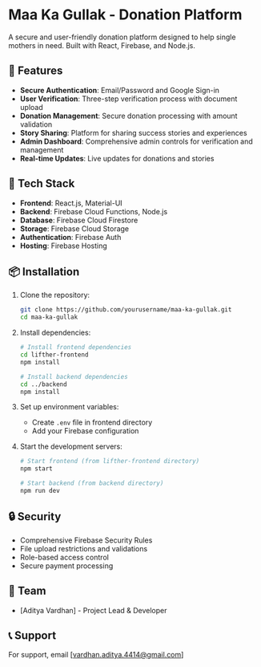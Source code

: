 # Maa Ka Gullak - Donation Platform

A secure and user-friendly donation platform designed to help single mothers in need. Built with React, Firebase, and Node.js.

## 🌟 Features

- **Secure Authentication**: Email/Password and Google Sign-in
- **User Verification**: Three-step verification process with document upload
- **Donation Management**: Secure donation processing with amount validation
- **Story Sharing**: Platform for sharing success stories and experiences
- **Admin Dashboard**: Comprehensive admin controls for verification and management
- **Real-time Updates**: Live updates for donations and stories

## 🚀 Tech Stack

- **Frontend**: React.js, Material-UI
- **Backend**: Firebase Cloud Functions, Node.js
- **Database**: Firebase Cloud Firestore
- **Storage**: Firebase Cloud Storage
- **Authentication**: Firebase Auth
- **Hosting**: Firebase Hosting

## 📦 Installation

1. Clone the repository:
   ```bash
   git clone https://github.com/yourusername/maa-ka-gullak.git
   cd maa-ka-gullak
   ```

2. Install dependencies:
   ```bash
   # Install frontend dependencies
   cd lifther-frontend
   npm install

   # Install backend dependencies
   cd ../backend
   npm install
   ```

3. Set up environment variables:
   - Create `.env` file in frontend directory
   - Add your Firebase configuration

4. Start the development servers:
   ```bash
   # Start frontend (from lifther-frontend directory)
   npm start

   # Start backend (from backend directory)
   npm run dev
   ```

## 🔒 Security

- Comprehensive Firebase Security Rules
- File upload restrictions and validations
- Role-based access control
- Secure payment processing

## 👥 Team

- [Aditya Vardhan] - Project Lead & Developer

## 📞 Support

For support, email [vardhan.aditya.4414@gmail.com] 
